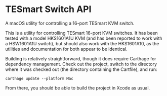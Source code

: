 # TESmart Switch API
A macOS utility for controlling a 16-port TESmart KVM switch.

This is a utility for controlling TESmart 16-port KVM switches.  It has been tested with a model HKS1601A1U KVM (and has been reported to work with a HSW1601A1U switch), but should also work with the HKS1601A10, as the utilities and documentation for both appear to be identical.

Building is relatively straightforward, though it does require Carthage for dependency management.  Check out the project, switch to the directory where it was checked out (the directory containing the Cartfile), and run:

``carthage update --platform Mac``

From there, you should be able to build the project in Xcode as usual.
